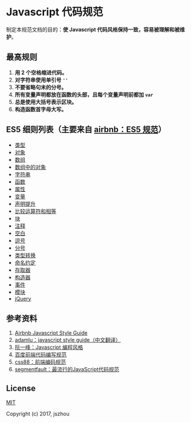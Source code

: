 # Javascript 代码规范

制定本规范文档的目的：**使 Javascript 代码风格保持一致，容易被理解和被维护**。

## 最高规则

  1. **用 2 个空格缩进代码。**
  1. **对字符串使用单引号 `''`**
  1. **不要省略句末的分号。**
  1. **所有变量声明都放在函数的头部，且每个变量声明前都加 `var`**
  1. **总是使用大括号表示区块。**
  1. **构造函数首字母大写。**
  

## ES5 细则列表（主要来自 [airbnb：ES5 规范](https://github.com/airbnb/javascript/tree/es5-deprecated/es5)）

  - [类型](./es5/type.md)
  - [对象](./es5/object.md)
  - [数组](./es5/array.md)
  - [数组中的对象](./es5/objectInArray.md)
  - [字符串](./es5/string.md)
  - [函数](./es5/function.md)
  - [属性](./es5/property.md)
  - [变量](./es5/variable.md)
  - [声明提升](./es5/hoist.md)
  - [比较运算符和相等](./es5/comparison.md)
  - [块](./es5/block.md)
  - [注释](./es5/comment.md)
  - [空白](./es5/whitespace.md)
  - [逗号](./es5/comma.md)
  - [分号](./es5/semicolon.md)
  - [类型转换](./es5/typeCoercion.md)
  - [命名约定](./es5/namingConvention.md)
  - [存取器](./es5/accessor.md)
  - [构造器](./es5/constructor.md)
  - [事件](./es5/event.md)
  - [模块](./es5/module.md)
  - [jQuery](./es5/jquery.md)
  

## 参考资料

  1. [Airbnb Javascript Style Guide](https://github.com/airbnb/javascript)
  1. [adamlu：javascript style guide（中文翻译）](https://github.com/adamlu/javascript-style-guide)
  1. [阮一峰：Javascript 编程风格](http://www.ruanyifeng.com/blog/2012/04/javascript_programming_style.html)
  1. [百度前端代码编写规范](https://github.com/fex-team/styleguide)
  1. [css88：前端编码规范](http://www.css88.com/archives/5361)
  1. [segmentfault：最流行的JavaScript代码规范](https://segmentfault.com/a/1190000000410316)

## License

  [MIT](http://opensource.org/licenses/MIT)
  
  Copyright (c) 2017, jszhou
